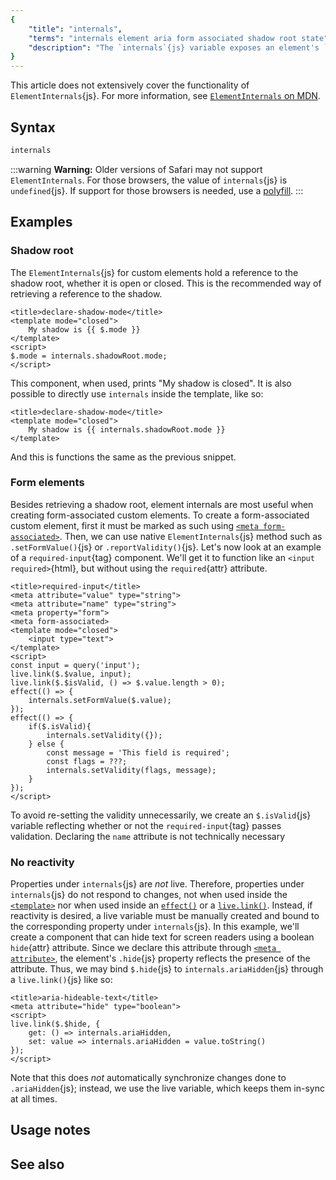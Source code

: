 ```yaml
---
{
	"title": "internals",
	"terms": "internals element aria form associated shadow root state",
	"description": "The `internals`{js} variable exposes an element's `ElementInternals`{js} and is available within a component's `<script>`{yz} and `<template>`{yz} sections."
}
---
```


This article does not extensively cover the functionality of `ElementInternals`{js}. For more information, see [`ElementInternals` on MDN](https://developer.mozilla.org/en-US/docs/Web/API/ElementInternals).

## Syntax

```js
internals
```

:::warning
**Warning:** Older versions of Safari may not support `ElementInternals`. For those browsers, the value of `internals`{js} is `undefined`{js}. If support for those browsers is needed, use a [polyfill](https://unpkg.com/element-internals-polyfill).
:::

## Examples

### Shadow root

The `ElementInternals`{js} for custom elements hold a reference to the shadow root, whether it is open or closed. This is the recommended way of retrieving a reference to the shadow.

```yz
<title>declare-shadow-mode</title>
<template mode="closed">
	My shadow is {{ $.mode }}
</template>
<script>
$.mode = internals.shadowRoot.mode;
</script>
```

This component, when used, prints "My shadow is closed". It is also possible to directly use `internals` inside the template, like so:

```yz
<title>declare-shadow-mode</title>
<template mode="closed">
	My shadow is {{ internals.shadowRoot.mode }}
</template>
```

And this is functions the same as the previous snippet.

### Form elements

Besides retrieving a shadow root, element internals are most useful when creating form-associated custom elements. To create a form-associated custom element, first it must be marked as such using [`<meta form-associated>`](/docs/components/meta/form-associated/). Then, we can use native `ElementInternals`{js} method such as `.setFormValue()`{js} or `.reportValidity()`{js}. Let's now look at an example of a `required-input`{tag} component. We'll get it to function like an `<input required>`{html}, but without using the `required`{attr} attribute.

```yz
<title>required-input</title>
<meta attribute="value" type="string">
<meta attribute="name" type="string">
<meta property="form">
<meta form-associated>
<template mode="closed">
	<input type="text">
</template>
<script>
const input = query('input');
live.link($.$value, input);
live.link($.$isValid, () => $.value.length > 0);
effect(() => {
	internals.setFormValue($.value);
});
effect(() => {
	if($.isValid){
		internals.setValidity({});
	} else {
		const message = 'This field is required';
		const flags = ???;
		internals.setValidity(flags, message);
	}
});
</script>
```

To avoid re-setting the validity unnecessarily, we create an `$.isValid`{js} variable reflecting whether or not the `required-input`{tag} passes validation. Declaring the `name` attribute is not technically necessary

### No reactivity

Properties under `internals`{js} are _not_ live. Therefore, properties under `internals`{js} do not respond to changes, not when used inside the [`<template>`](/docs/components/template/) nor when used inside an [`effect()`](/docs/effect/) or a [`live.link()`](/docs/live/link/). Instead, if reactivity is desired, a live variable must be manually created and bound to the corresponding property under `internals`{js}. In this example, we'll create a component that can hide text for screen readers using a boolean `hide`{attr} attribute. Since we declare this attribute through [`<meta attribute>`](/docs/components/meta/attribute/), the element's `.hide`{js} property reflects the presence of the attribute. Thus, we may bind `$.hide`{js} to `internals.ariaHidden`{js} through a `live.link()`{js} like so:

```yz
<title>aria-hideable-text</title>
<meta attribute="hide" type="boolean">
<script>
live.link($.$hide, {
	get: () => internals.ariaHidden,
	set: value => internals.ariaHidden = value.toString()
});
</script>
```

Note that this does _not_ automatically synchronize changes done to `.ariaHidden`{js}; instead, we use the live variable, which keeps them in-sync at all times.

## Usage notes



## See also


